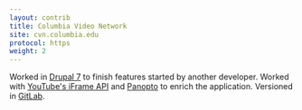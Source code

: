 ```yaml
---
layout: contrib
title: Columbia Video Network
site: cvn.columbia.edu
protocol: https
weight: 2
---
```



Worked in <a href="https://www.drupal.org/about/drupal-7" target="_blank">Drupal 7</a> to finish features started by another developer. Worked with <a href="https://developers.google.com/youtube/iframe_api_reference" target="_blank">YouTube's iFrame API</a> and <a href="https://www.panopto.com/" target="_blank">Panopto</a> to enrich the application. Versioned in <a href="https://about.gitlab.com/" target="_blank">GitLab</a>.
                    